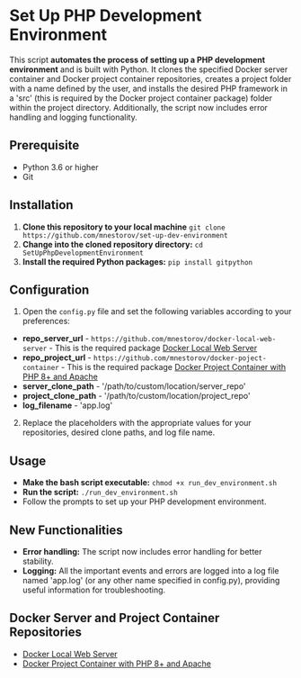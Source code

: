 # Set Up PHP Development Environment

This script **automates the process of setting up a PHP development environment** and is built with Python. It clones the specified Docker server container and Docker project container repositories, creates a project folder with a name defined by the user, and installs the desired PHP framework in a 'src' (this is required by the Docker project container package) folder within the project directory. Additionally, the script now includes error handling and logging functionality.

## Prerequisite

- Python 3.6 or higher
- Git

## Installation

1. **Clone this repository to your local machine** `git clone https://github.com/mnestorov/set-up-dev-environment`
2. **Change into the cloned repository directory:** `cd SetUpPhpDevelopmentEnvironment`
3. **Install the required Python packages:** `pip install gitpython`

## Configuration

1. Open the `config.py` file and set the following variables according to your preferences:

- **repo_server_url** - `https://github.com/mnestorov/docker-local-web-server` - This is the required package [Docker Local Web Server](https://github.com/mnestorov/docker-local-web-server)
- **repo_project_url** - `https://github.com/mnestorov/docker-poject-container` - This is the required package [Docker Project Container with PHP 8+ and Apache](https://github.com/mnestorov/docker-poject-container)
- **server_clone_path** - '/path/to/custom/location/server_repo'
- **project_clone_path** - '/path/to/custom/location/project_repo'
- **log_filename** - 'app.log'

2. Replace the placeholders with the appropriate values for your repositories, desired clone paths, and log file name.

## Usage

- **Make the bash script executable:** `chmod +x run_dev_environment.sh`
- **Run the script:** `./run_dev_environment.sh`
- Follow the prompts to set up your PHP development environment.

## New Functionalities

- **Error handling:** The script now includes error handling for better stability.
- **Logging:** All the important events and errors are logged into a log file named 'app.log' (or any other name specified in config.py), providing useful information for troubleshooting.

## Docker Server and Project Container Repositories

- [Docker Local Web Server](https://github.com/mnestorov/docker-local-web-server)
- [Docker Project Container with PHP 8+ and Apache](https://github.com/mnestorov/docker-poject-container)
